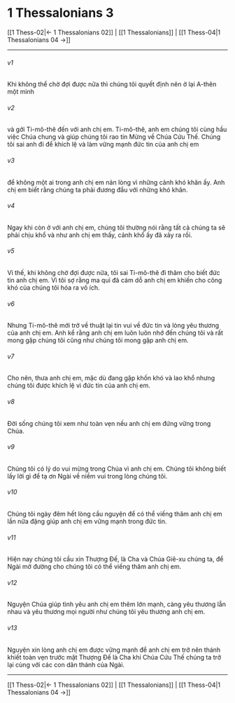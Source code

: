 # 1 Thessalonians 3

[[1 Thess-02|← 1 Thessalonians 02]] | [[1 Thessalonians]] | [[1 Thess-04|1 Thessalonians 04 →]]
***



###### v1 
Khi không thể chờ đợi được nữa thì chúng tôi quyết định nên ở lại A-thên một mình 

###### v2 
và gởi Ti-mô-thê đến với anh chị em. Ti-mô-thê, anh em chúng tôi cùng hầu việc Chúa chung và giúp chúng tôi rao tin Mừng về Chúa Cứu Thế. Chúng tôi sai anh đi để khích lệ và làm vững mạnh đức tin của anh chị em 

###### v3 
để không một ai trong anh chị em nản lòng vì những cảnh khó khăn ấy. Anh chị em biết rằng chúng ta phải đương đầu với những khó khăn. 

###### v4 
Ngay khi còn ở với anh chị em, chúng tôi thường nói rằng tất cả chúng ta sẽ phải chịu khổ và như anh chị em thấy, cảnh khổ ấy đã xảy ra rồi. 

###### v5 
Vì thế, khi không chờ đợi được nữa, tôi sai Ti-mô-thê đi thăm cho biết đức tin anh chị em. Vì tôi sợ rằng ma quỉ đã cám dỗ anh chị em khiến cho công khó của chúng tôi hóa ra vô ích. 

###### v6 
Nhưng Ti-mô-thê mới trở về thuật lại tin vui về đức tin và lòng yêu thương của anh chị em. Anh kể rằng anh chị em luôn luôn nhớ đến chúng tôi và rất mong gặp chúng tôi cũng như chúng tôi mong gặp anh chị em. 

###### v7 
Cho nên, thưa anh chị em, mặc dù đang gặp khốn khó và lao khổ nhưng chúng tôi được khích lệ vì đức tin của anh chị em. 

###### v8 
Đời sống chúng tôi xem như toàn vẹn nếu anh chị em đứng vững trong Chúa. 

###### v9 
Chúng tôi có lý do vui mừng trong Chúa vì anh chị em. Chúng tôi không biết lấy lời gì để tạ ơn Ngài về niềm vui trong lòng chúng tôi. 

###### v10 
Chúng tôi ngày đêm hết lòng cầu nguyện để có thể viếng thăm anh chị em lần nữa đặng giúp anh chị em vững mạnh trong đức tin. 

###### v11 
Hiện nay chúng tôi cầu xin Thượng Đế, là Cha và Chúa Giê-xu chúng ta, để Ngài mở đường cho chúng tôi có thể viếng thăm anh chị em. 

###### v12 
Nguyện Chúa giúp tình yêu anh chị em thêm lớn mạnh, càng yêu thương lẫn nhau và yêu thương mọi người như chúng tôi yêu thương anh chị em. 

###### v13 
Nguyện xin lòng anh chị em được vững mạnh để anh chị em trở nên thánh khiết toàn vẹn trước mặt Thượng Đế là Cha khi Chúa Cứu Thế chúng ta trở lại cùng với các con dân thánh của Ngài.

***
[[1 Thess-02|← 1 Thessalonians 02]] | [[1 Thessalonians]] | [[1 Thess-04|1 Thessalonians 04 →]]
